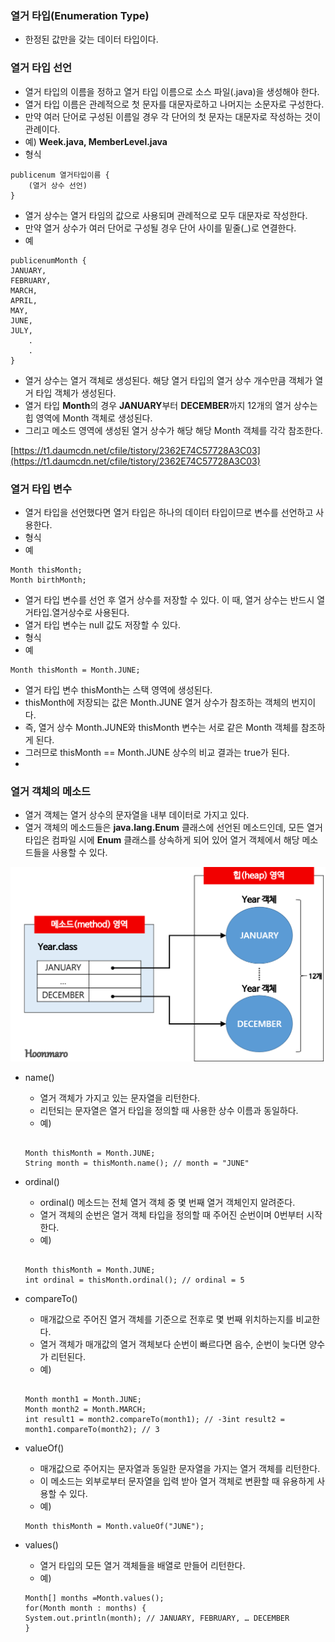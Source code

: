 ### 열거 타입(Enumeration Type)

- 한정된 값만을 갖는 데이터 타입이다.

### 열거 타입 선언

- 열거 타입의 이름을 정하고 열거 타입 이름으로 소스 파일(.java)을 생성해야 한다.
- 열거 타입 이름은 관례적으로 첫 문자를 대문자로하고 나머지는 소문자로 구성한다.
- 만약 여러 단어로 구성된 이름일 경우 각 단어의 첫 문자는 대문자로 작성하는 것이 관례이다.
- 예) **Week.java, MemberLevel.java**
- 형식

```
publicenum 열거타입이름 {
	(열거 상수 선언)
}

```

- 열거 상수는 열거 타임의 값으로 사용되며 관례적으로 모두 대문자로 작성한다.
- 만약 열거 상수가 여러 단어로 구성될 경우 단어 사이를 밑줄(_)로 연결한다.
- 예

```
publicenumMonth {
JANUARY,
FEBRUARY,
MARCH,
APRIL,
MAY,
JUNE,
JULY,
	.
	.
}

```

- 열거 상수는 열거 객체로 생성된다. 해당 열거 타입의 열거 상수 개수만큼 객체가 열거 타입 객체가 생성된다.
- 열거 타입 **Month**의 경우 **JANUARY**부터 **DECEMBER**까지 12개의 열거 상수는 힙 영역에 Month 객체로 생성된다.
- 그리고 메소드 영역에 생성된 열거 상수가 해당 해당 Month 객체를 각각 참조한다.

[https://t1.daumcdn.net/cfile/tistory/2362E74C57728A3C03](https://t1.daumcdn.net/cfile/tistory/2362E74C57728A3C03)

### 열거 타입 변수

- 열거 타입을 선언했다면 열거 타입은 하나의 데이터 타입이므로 변수를 선언하고 사용한다.
- 형식
- 예

```
Month thisMonth;
Month birthMonth;

```

- 열거 타입 변수를 선언 후 열거 상수를 저장할 수 있다. 이 때, 열거 상수는 반드시 열거타입.열거상수로 사용된다.
- 열거 타입 변수는 null 값도 저장할 수 있다.
- 형식
- 예

```
Month thisMonth = Month.JUNE;

```

- 열거 타입 변수 thisMonth는 스택 영역에 생성된다.
- thisMonth에 저장되는 값은 Month.JUNE 열거 상수가 참조하는 객체의 번지이다.
- 즉, 열거 상수 Month.JUNE와 thisMonth 변수는 서로 같은 Month 객체를 참조하게 된다.
- 그러므로 thisMonth == Month.JUNE 상수의 비교 결과는 true가 된다.
-

### 열거 객체의 메소드

- 열거 객체는 열거 상수의 문자열을 내부 데이터로 가지고 있다.
- 열거 객체의 메소드들은 **java.lang.Enum** 클래스에 선언된 메소드인데, 모든 열거 타입은 컴파일 시에 **Enum** 클래스를 상속하게 되어 있어 열거 객체에서 해당 메소드들을 사용할 수 있다.

![제목 없음](image/ENUM.png)
 
- name()
    - 열거 객체가 가지고 있는 문자열을 리턴한다.
    - 리턴되는 문자열은 열거 타입을 정의할 때 사용한 상수 이름과 동일하다.
    - 예)

    ```

    Month thisMonth = Month.JUNE;
    String month = thisMonth.name(); // month = "JUNE"
    ```

- ordinal()
    - ordinal() 메소드는 전체 열거 객체 중 몇 번째 열거 객체인지 알려준다.
    - 열거 객체의 순번은 열거 객체 타입을 정의할 때 주어진 순번이며 0번부터 시작한다.
    - 예)

    ```

    Month thisMonth = Month.JUNE;
    int ordinal = thisMonth.ordinal(); // ordinal = 5
    ```

- compareTo()
    - 매개값으로 주어진 열거 객체를 기준으로 전후로 몇 번째 위치하는지를 비교한다.
    - 열거 객체가 매개값의 열거 객체보다 순번이 빠르다면 음수, 순번이 늦다면 양수가 리턴된다.
    - 예)

    ```

    Month month1 = Month.JUNE;
    Month month2 = Month.MARCH;
    int result1 = month2.compareTo(month1); // -3int result2 = month1.compareTo(month2); // 3
    ```

- valueOf()
    - 매개값으로 주어지는 문자열과 동일한 문자열을 가지는 열거 객체를 리턴한다.
    - 이 메소드는 외부로부터 문자열을 입력 받아 열거 객체로 변환할 때 유용하게 사용할 수 있다.
    - 예)

    ```
    Month thisMonth = Month.valueOf("JUNE");

    ```

- values()
    - 열거 타입의 모든 열거 객체들을 배열로 만들어 리턴한다.
    - 예)

    ```
    Month[] months =Month.values();
    for(Month month : months) {
    System.out.println(month); // JANUARY, FEBRUARY, … DECEMBER
    }

    ```
